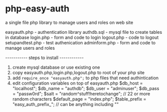 php-easy-auth
=============

a single file php library to manage users and roles on web site

easyauth.php - authentication library
authdb.sql - mysql file to create tables in database
login.php - form and code to login
logout.php - code to logout
setupandtest.php - test authenication
adminform.php - form and code to manage users and roles



----------- steps to install ------------

1. create mysql database or use existing one
3. copy easyauth.php,login.php,logout.php to root of your php site
4. add `require_once "easyauth.php";` to php files that need authintication
2. edit configuration variables on top of easyauth.php
    $db_host = "localhost";
    $db_name = "authdb";
    $db_user = "adminuser";
    $db_pass = "passw0rd";
    $salt = "random^stuff!heretochange";  // 22 or more random characters
    $default_page = "index.php";
    $table_prefix = "easy_auth_prefix_";  // can be anything including ""
        

        



